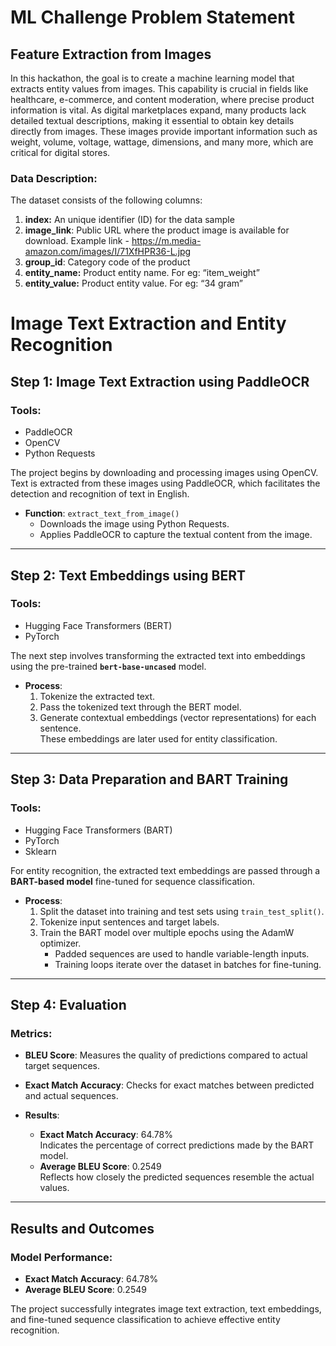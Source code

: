 # ML Challenge Problem Statement

## Feature Extraction from Images

In this hackathon, the goal is to create a machine learning model that extracts entity values from images. This capability is crucial in fields like healthcare, e-commerce, and content moderation, where precise product information is vital. As digital marketplaces expand, many products lack detailed textual descriptions, making it essential to obtain key details directly from images. These images provide important information such as weight, volume, voltage, wattage, dimensions, and many more, which are critical for digital stores.

### Data Description: 

The dataset consists of the following columns: 

1. **index:** An unique identifier (ID) for the data sample
2. **image_link**: Public URL where the product image is available for download. Example link - https://m.media-amazon.com/images/I/71XfHPR36-L.jpg
3. **group_id**: Category code of the product
4. **entity_name:** Product entity name. For eg: “item_weight” 
5. **entity_value:** Product entity value. For eg: “34 gram” 

# Image Text Extraction and Entity Recognition

## **Step 1: Image Text Extraction using PaddleOCR**

### **Tools**:
- PaddleOCR
- OpenCV
- Python Requests

The project begins by downloading and processing images using OpenCV. Text is extracted from these images using PaddleOCR, which facilitates the detection and recognition of text in English.

- **Function**: `extract_text_from_image()`  
  - Downloads the image using Python Requests.
  - Applies PaddleOCR to capture the textual content from the image.

---

## **Step 2: Text Embeddings using BERT**

### **Tools**:
- Hugging Face Transformers (BERT)
- PyTorch

The next step involves transforming the extracted text into embeddings using the pre-trained **`bert-base-uncased`** model.

- **Process**:
  1. Tokenize the extracted text.
  2. Pass the tokenized text through the BERT model.
  3. Generate contextual embeddings (vector representations) for each sentence.  
These embeddings are later used for entity classification.

---

## **Step 3: Data Preparation and BART Training**

### **Tools**:
- Hugging Face Transformers (BART)
- PyTorch
- Sklearn

For entity recognition, the extracted text embeddings are passed through a **BART-based model** fine-tuned for sequence classification.

- **Process**:
  1. Split the dataset into training and test sets using `train_test_split()`.
  2. Tokenize input sentences and target labels.
  3. Train the BART model over multiple epochs using the AdamW optimizer.  
     - Padded sequences are used to handle variable-length inputs.
     - Training loops iterate over the dataset in batches for fine-tuning.

---

## **Step 4: Evaluation**

### **Metrics**:
- **BLEU Score**: Measures the quality of predictions compared to actual target sequences.
- **Exact Match Accuracy**: Checks for exact matches between predicted and actual sequences.

- **Results**:
  - **Exact Match Accuracy**: 64.78%  
    Indicates the percentage of correct predictions made by the BART model.
  - **Average BLEU Score**: 0.2549  
    Reflects how closely the predicted sequences resemble the actual values.

---

## **Results and Outcomes**

### **Model Performance**:
- **Exact Match Accuracy**: 64.78%
- **Average BLEU Score**: 0.2549

The project successfully integrates image text extraction, text embeddings, and fine-tuned sequence classification to achieve effective entity recognition.


